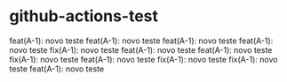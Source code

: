 # github-actions-test

feat(A-1): novo teste
feat(A-1): novo teste
feat(A-1): novo teste
feat(A-1): novo teste
fix(A-1): novo teste
feat(A-1): novo teste
feat(A-1): novo teste
fix(A-1): novo teste
feat(A-1): novo teste
fix(A-1): novo teste
fix(A-1): novo teste
feat(A-1): novo teste

